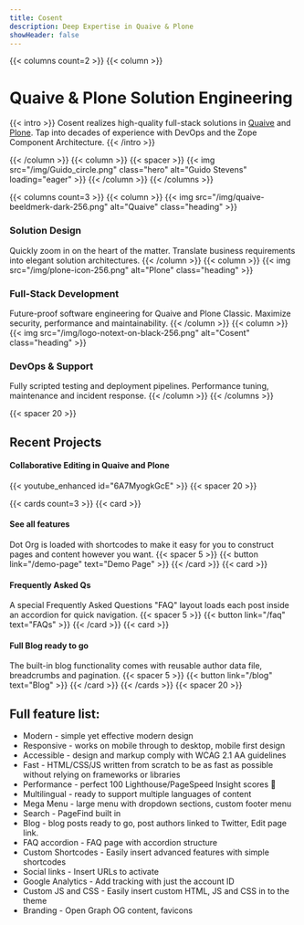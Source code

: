 ```yaml
---
title: Cosent
description: Deep Expertise in Quaive & Plone
showHeader: false
---
```


{{< columns count=2 >}}
{{< column >}}
# Quaive & Plone Solution Engineering

{{< intro >}}
Cosent realizes high-quality full-stack solutions in [Quaive](https://quaive.com) and [Plone](https://plone.com).
Tap into decades of experience with DevOps and the Zope Component Architecture.
{{< /intro >}}

{{< /column >}}
{{< column >}}
{{< spacer >}}
{{< img src="/img/Guido_circle.png" class="hero" alt="Guido Stevens" loading="eager" >}}
{{< /column >}}
{{< /columns >}}

{{< columns count=3 >}}
{{< column >}}
{{< img src="/img/quaive-beeldmerk-dark-256.png" alt="Quaive" class="heading" >}}
### Solution Design
Quickly zoom in on the heart of the matter.
Translate business requirements into elegant solution architectures.
{{< /column >}}
{{< column >}}
{{< img src="/img/plone-icon-256.png" alt="Plone" class="heading" >}}
### Full-Stack Development
Future-proof software engineering for Quaive and Plone Classic.
Maximize security, performance and maintainability.
{{< /column >}}
{{< column >}}
{{< img src="/img/logo-notext-on-black-256.png" alt="Cosent" class="heading" >}}
### DevOps & Support
Fully scripted testing and deployment pipelines.
Performance tuning, maintenance and incident response.
{{< /column >}}
{{< /columns >}}

{{< spacer 20 >}}
## Recent Projects
#### Collaborative Editing in Quaive and Plone 
{{< youtube_enhanced id="6A7MyogkGcE" >}}
{{< spacer 20 >}}

{{< cards count=3 >}}
{{< card >}}
#### See all features
Dot Org is loaded with shortcodes to make it easy for you to construct pages and content however you want.
{{< spacer 5 >}}
{{< button link="/demo-page" text="Demo Page" >}}
{{< /card >}}
{{< card >}}
#### Frequently Asked Qs
A special Frequently Asked Questions "FAQ" layout loads each post inside an accordion for quick navigation.
{{< spacer 5 >}}
{{< button link="/faq" text="FAQs" >}}
{{< /card >}}
{{< card >}}
#### Full Blog ready to go
The built-in blog functionality comes with reusable author data file, breadcrumbs and pagination.
{{< spacer 5 >}}
{{< button link="/blog" text="Blog" >}}
{{< /card >}}
{{< /cards >}}
{{< spacer 20 >}}

## Full feature list:

- Modern - simple yet effective modern design
- Responsive - works on mobile through to desktop, mobile first design
- Accessible - design and markup comply with WCAG 2.1 AA guidelines
- Fast - HTML/CSS/JS written from scratch to be as fast as possible without relying on frameworks or libraries
- Performance - perfect 100 Lighthouse/PageSpeed Insight scores :rocket:
- Multilingual - ready to support multiple languages of content
- Mega Menu - large menu with dropdown sections, custom footer menu
- Search - PageFind built in
- Blog - blog posts ready to go, post authors linked to Twitter, Edit page link.
- FAQ accordion - FAQ page with accordion structure
- Custom Shortcodes - Easily insert advanced features with simple shortcodes
- Social links - Insert URLs to activate
- Google Analytics - Add tracking with just the account ID
- Custom JS and CSS - Easily insert custom HTML, JS and CSS in to the theme
- Branding - Open Graph OG content, favicons
